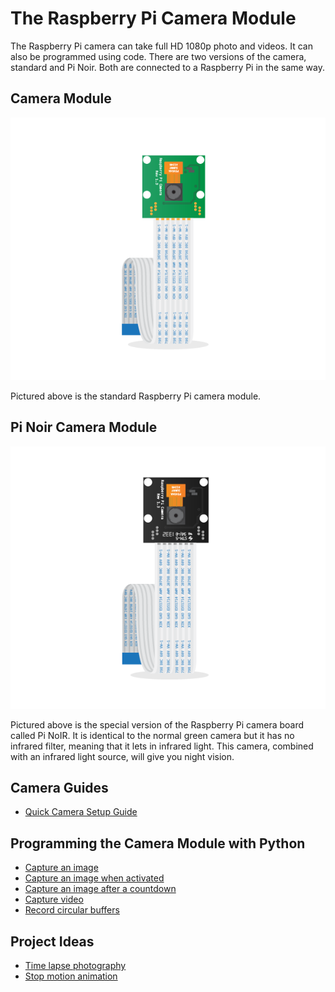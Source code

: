 # The Raspberry Pi Camera Module

The Raspberry Pi camera can take full HD 1080p photo and videos. It can also be programmed using code. There are two versions of the camera, standard and Pi Noir. Both are connected to a Raspberry Pi in the same way.

## Camera Module 
![](images/Camera_Module.png)

Pictured above is the standard Raspberry Pi camera module.

## Pi Noir Camera Module
![](images/camera-noir.png)

Pictured above is the special version of the Raspberry Pi camera board called Pi NoIR. It is identical to the normal green camera but it has no infrared filter, meaning that it lets in infrared light. This camera, combined with an infrared light source, will give you night vision. 

## Camera Guides
- [Quick Camera Setup Guide](quick-camera-setup.md)

## Programming the Camera Module with Python
- [Capture an image](capture-python.md)
- [Capture an image when activated](activated-capture-python.md)
- [Capture an image after a countdown](countdown-capture-python.md)
- [Capture video](camcorders-python.md)
- [Record circular buffers](circular-buffers.md)

## Project Ideas
- [Time lapse photography](time-lapse.md)
- [Stop motion animation](stop-motion-animation.md)

